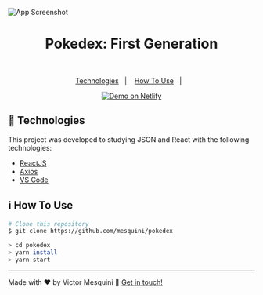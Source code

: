 ![App Screenshot](https://i1.wp.com/www.dimensaotech.com/wp-content/2016/08/pokemon_go_logo.png?resize=1000%2C300)
<h1 align="center">Pokedex: First Generation</h1>
<br />

<p align="center">
  <a href="#rocket-technologies">Technologies</a>&nbsp;&nbsp;&nbsp;|&nbsp;&nbsp;&nbsp;
  <a href="#information_source-how-to-use">How To Use</a>&nbsp;&nbsp;&nbsp;|&nbsp;&nbsp;&nbsp;
</p>

<p align="center">
  <a href="https://pokedex-mesquini.netlify.com/" title="Pokedex" target="_blank">
    <img alt="Demo on Netlify" src="https://res.cloudinary.com/mesquini/image/upload/v1580130380/demo_on_netlify_bbuvjz_gfadtn.png">
  </a>
</p>

## :rocket: Technologies

This project was developed to studying JSON and React with the following technologies:

-  [ReactJS](https://reactjs.org/)
-  [Axios](https://github.com/axios/axios)
-  [VS Code][vc]

 ## :information_source: How To Use
 
 ```bash
 # Clone this repository
 $ git clone https://github.com/mesquini/pokedex
 
> cd pokedex
> yarn install
> yarn start
 ```
 
 ---

Made with ♥ by Victor Mesquini :wave: [Get in touch!](https://www.linkedin.com/in/mesquini/)

[nodejs]: https://nodejs.org/
[yarn]: https://yarnpkg.com/
[vc]: https://code.visualstudio.com/
